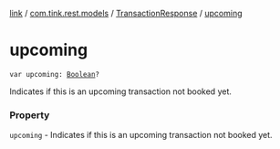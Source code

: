 [link](../../index.md) / [com.tink.rest.models](../index.md) / [TransactionResponse](index.md) / [upcoming](./upcoming.md)

# upcoming

`var upcoming: `[`Boolean`](https://kotlinlang.org/api/latest/jvm/stdlib/kotlin/-boolean/index.html)`?`

Indicates if this is an upcoming transaction not booked yet.

### Property

`upcoming` - Indicates if this is an upcoming transaction not booked yet.